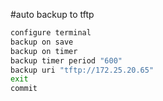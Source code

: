 #auto backup to tftp
```bash
configure terminal
backup on save
backup on timer
backup timer period "600"
backup uri "tftp://172.25.20.65"
exit
commit
```